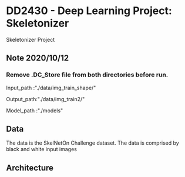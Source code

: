 # DD2430 - Deep Learning Project: Skeletonizer
Skeletonizer Project

## Note 2020/10/12
### Remove .DC_Store file from both directories before run.

Input_path :"./data/img_train_shape/"

Output_path:"./data/img_train2/"

Model_path :"./models"

## Data
The data is the SkelNetOn Challenge dataset. The data is comprised by black and white input images

## Architecture
